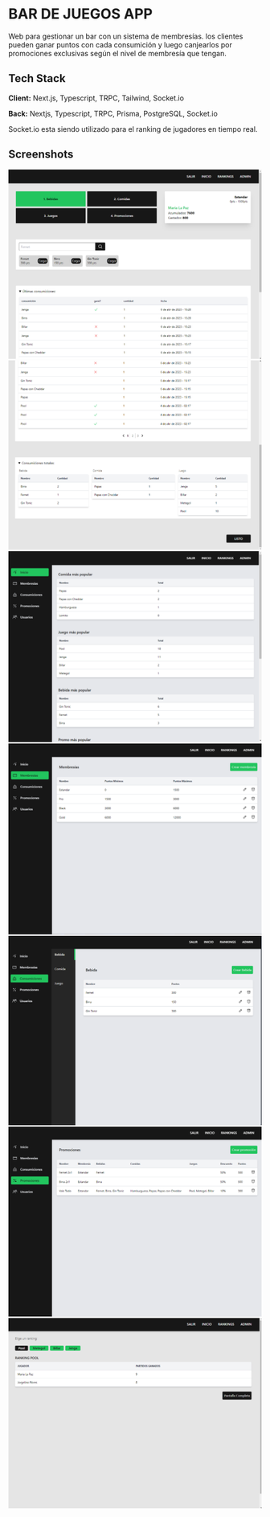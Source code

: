 # BAR DE JUEGOS APP

Web para gestionar un bar con un sistema de membresías. los clientes pueden ganar puntos con cada consumición y luego canjearlos por promociones exclusivas según el nivel de membresía que tengan.

## Tech Stack

**Client:** Next.js, Typescript, TRPC, Tailwind, Socket.io

**Back:** Nextjs, Typescript, TRPC, Prisma, PostgreSQL, Socket.io

Socket.io esta siendo utilizado para el ranking de jugadores en tiempo real.

## Screenshots

<img src="./imgs/user-id.png" alt="1" />
<img src="./imgs/user-id-2.png" alt="2" />
<img src="./imgs/admin-index.png" alt="3" />
<img src="./imgs/admin-memb.png" alt="4" />
<img src="./imgs/admin-cons.png" alt="5" />
<img src="./imgs/admin-promos.png" alt="6" />
<img src="./imgs/ranking.png" alt="7" />
